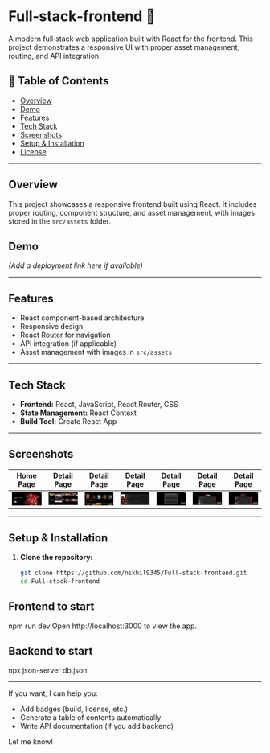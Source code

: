 # Full‑stack‑frontend 🔧

A modern full‑stack web application built with React for the frontend. This project demonstrates a responsive UI with proper asset management, routing, and API integration.

## 🧭 Table of Contents

- [Overview](#overview)  
- [Demo](#demo)  
- [Features](#features)  
- [Tech Stack](#tech-stack)  
- [Screenshots](#screenshots)  
- [Setup & Installation](#setup--installation)  
- [License](#license)

---

## Overview

This project showcases a responsive frontend built using React. It includes proper routing, component structure, and asset management, with images stored in the `src/assets` folder.

## Demo

*(Add a deployment link here if available)*

---

## Features

- React component-based architecture  
- Responsive design  
- React Router for navigation  
- API integration (if applicable)  
- Asset management with images in `src/assets`

---

## Tech Stack

- **Frontend:** React, JavaScript, React Router, CSS 
- **State Management:** React Context  
- **Build Tool:** Create React App 

---

## Screenshots

| Home Page | Detail Page | Detail Page | Detail Page | Detail Page | Detail Page | Detail Page |
|:---------:|:-----------:|:-----------:|:-----------:|:-----------:|:-----------:|:-----------:|
| ![Home Screenshot](r-project/src/assets/1.jpg) | ![Detail Screenshot](r-project/src/assets/2.jpg) |![Detail Screenshot](r-project/src/assets/3.jpg) |![Detail Screenshot](r-project/src/assets/4.jpg) |![Detail Screenshot](r-project/src/assets/5.jpg) |![Detail Screenshot](r-project/src/assets/6.jpg) |![Detail Screenshot](r-project/src/assets/7.jpg) |

---

## Setup & Installation

1. **Clone the repository:**
   ```bash
   git clone https://github.com/nikhil9345/Full-stack-frontend.git
   cd Full-stack-frontend
  ## Frontend to start
   npm run dev
   Open http://localhost:3000 to view the app.
  ## Backend to start
  npx json-server db.json



---

If you want, I can help you:
- Add badges (build, license, etc.)
- Generate a table of contents automatically  
- Write API documentation (if you add backend)

Let me know!

